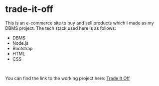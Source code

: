 # trade-it-off

<p> This is an e-commerce site to buy and sell products which I made as my DBMS project.
    The tech stack used here is as follows: </p>
<ul> 
  <li> DBMS </li>
  <li> Node.js </li>
  <li> Bootstrap </li>
  <li> HTML </li>
  <li> CSS </li>
</ul>
<br>

<p> You can find the link to the working project here: <a href="https://trade-it-off.herokuapp.com"> Trade It Off </a> </p>
